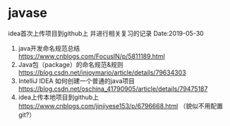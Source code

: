 # javase
idea首次上传项目到github上 并进行相关复习的记录
Date:2019-05-30
1. java开发命名规范总结  
https://www.cnblogs.com/FocusIN/p/5811189.html
2. Java包（package）的命名规范&规则  
https://blog.csdn.net/injoymario/article/details/79634303
3. IntelliJ IDEA 如何创建一个普通的java项目  
https://blog.csdn.net/oschina_41790905/article/details/79475187  
4. idea上传本地项目到github上  
https://www.cnblogs.com/jinjiyese153/p/6796668.html （貌似不用配置git?）
